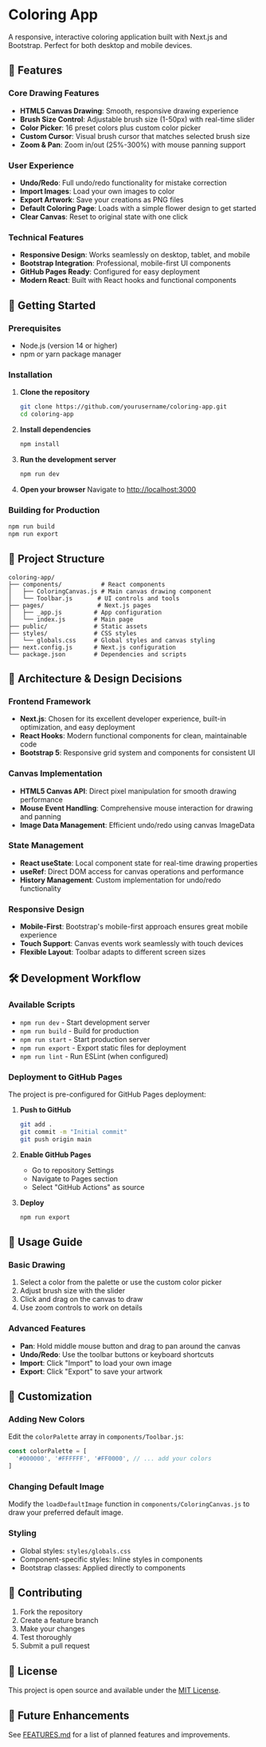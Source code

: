 # Coloring App

A responsive, interactive coloring application built with Next.js and Bootstrap. Perfect for both desktop and mobile devices.

## 🎨 Features

### Core Drawing Features
- **HTML5 Canvas Drawing**: Smooth, responsive drawing experience
- **Brush Size Control**: Adjustable brush size (1-50px) with real-time slider
- **Color Picker**: 16 preset colors plus custom color picker
- **Custom Cursor**: Visual brush cursor that matches selected brush size
- **Zoom & Pan**: Zoom in/out (25%-300%) with mouse panning support

### User Experience
- **Undo/Redo**: Full undo/redo functionality for mistake correction
- **Import Images**: Load your own images to color
- **Export Artwork**: Save your creations as PNG files
- **Default Coloring Page**: Loads with a simple flower design to get started
- **Clear Canvas**: Reset to original state with one click

### Technical Features
- **Responsive Design**: Works seamlessly on desktop, tablet, and mobile
- **Bootstrap Integration**: Professional, mobile-first UI components
- **GitHub Pages Ready**: Configured for easy deployment
- **Modern React**: Built with React hooks and functional components

## 🚀 Getting Started

### Prerequisites
- Node.js (version 14 or higher)
- npm or yarn package manager

### Installation

1. **Clone the repository**
   ```bash
   git clone https://github.com/yourusername/coloring-app.git
   cd coloring-app
   ```

2. **Install dependencies**
   ```bash
   npm install
   ```

3. **Run the development server**
   ```bash
   npm run dev
   ```

4. **Open your browser**
   Navigate to [http://localhost:3000](http://localhost:3000)

### Building for Production

```bash
npm run build
npm run export
```

## 📁 Project Structure

```
coloring-app/
├── components/           # React components
│   ├── ColoringCanvas.js # Main canvas drawing component
│   └── Toolbar.js       # UI controls and tools
├── pages/               # Next.js pages
│   ├── _app.js         # App configuration
│   └── index.js        # Main page
├── public/             # Static assets
├── styles/             # CSS styles
│   └── globals.css     # Global styles and canvas styling
├── next.config.js      # Next.js configuration
└── package.json        # Dependencies and scripts
```

## 🎯 Architecture & Design Decisions

### Frontend Framework
- **Next.js**: Chosen for its excellent developer experience, built-in optimization, and easy deployment
- **React Hooks**: Modern functional components for clean, maintainable code
- **Bootstrap 5**: Responsive grid system and components for consistent UI

### Canvas Implementation
- **HTML5 Canvas API**: Direct pixel manipulation for smooth drawing performance
- **Mouse Event Handling**: Comprehensive mouse interaction for drawing and panning
- **Image Data Management**: Efficient undo/redo using canvas ImageData

### State Management
- **React useState**: Local component state for real-time drawing properties
- **useRef**: Direct DOM access for canvas operations and performance
- **History Management**: Custom implementation for undo/redo functionality

### Responsive Design
- **Mobile-First**: Bootstrap's mobile-first approach ensures great mobile experience
- **Touch Support**: Canvas events work seamlessly with touch devices
- **Flexible Layout**: Toolbar adapts to different screen sizes

## 🛠️ Development Workflow

### Available Scripts

- `npm run dev` - Start development server
- `npm run build` - Build for production
- `npm run start` - Start production server
- `npm run export` - Export static files for deployment
- `npm run lint` - Run ESLint (when configured)

### Deployment to GitHub Pages

The project is pre-configured for GitHub Pages deployment:

1. **Push to GitHub**
   ```bash
   git add .
   git commit -m "Initial commit"
   git push origin main
   ```

2. **Enable GitHub Pages**
   - Go to repository Settings
   - Navigate to Pages section
   - Select "GitHub Actions" as source

3. **Deploy**
   ```bash
   npm run export
   ```

## 🎨 Usage Guide

### Basic Drawing
1. Select a color from the palette or use the custom color picker
2. Adjust brush size with the slider
3. Click and drag on the canvas to draw
4. Use zoom controls to work on details

### Advanced Features
- **Pan**: Hold middle mouse button and drag to pan around the canvas
- **Undo/Redo**: Use the toolbar buttons or keyboard shortcuts
- **Import**: Click "Import" to load your own image
- **Export**: Click "Export" to save your artwork

## 🔧 Customization

### Adding New Colors
Edit the `colorPalette` array in `components/Toolbar.js`:

```javascript
const colorPalette = [
  '#000000', '#FFFFFF', '#FF0000', // ... add your colors
]
```

### Changing Default Image
Modify the `loadDefaultImage` function in `components/ColoringCanvas.js` to draw your preferred default image.

### Styling
- Global styles: `styles/globals.css`
- Component-specific styles: Inline styles in components
- Bootstrap classes: Applied directly to components

## 🤝 Contributing

1. Fork the repository
2. Create a feature branch
3. Make your changes
4. Test thoroughly
5. Submit a pull request

## 📄 License

This project is open source and available under the [MIT License](LICENSE).

## 🎯 Future Enhancements

See [FEATURES.md](FEATURES.md) for a list of planned features and improvements.